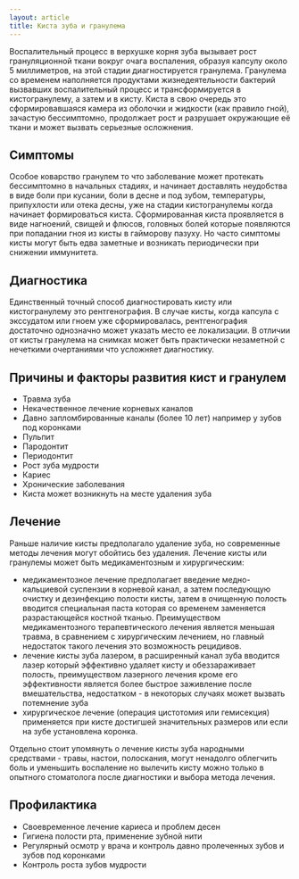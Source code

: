```yaml
---
layout: article
title: Киста зуба и гранулема
---
```

Воспалительный процесс в верхушке корня зуба вызывает рост грануляционной ткани вокруг очага воспаления, образуя капсулу около 5 миллиметров, на этой стадии диагностируется гранулема. Гранулема со временем наполняется продуктами жизнедеятельности бактерий вызвавших воспалительный процесс и трансформируется в кистогранулему, а затем и в кисту. Киста в свою очередь это сформировавшаяся камера из оболочки и жидкости (как правило гной), зачастую бессимптомно, продолжает рост и разрушает окружающие её ткани и может вызвать серьезные осложнения.

## Симптомы
Особое коварство гранулем то что заболевание может протекать бессимптомно в начальных стадиях, и начинает доставлять неудобства в виде боли при кусании, боли в десне и под зубом, температуры, припухлости или отека десны, уже на стадии кистогранулемы когда начинает формироваться киста. Сформированная киста проявляется в виде нагноений, свищей и флюсов, головных болей которые появляются при попадании гноя из кисты в гайморову пазуху. Но часто симптомы кисты могут быть едва заметные и возникать периодически при снижении иммунитета. 

## Диагностика
Единственный точный способ диагностировать кисту или кистогранулему это рентгенография.
В случае кисты, когда капсула с экссудатом или гноем уже сформировалась, рентгенография достаточно однозначно может указать место ее локализации. В отличии от кисты гранулема на снимках может быть практически незаметной с нечеткими очертаниями что усложняет диагностику.

## Причины и факторы развития кист и гранулем

* Травма зуба
* Некачественное лечение корневых каналов
* Давно запломбированные каналы (более 10 лет) например у зубов под коронками
* Пульпит 
* Пародонтит 
* Периодонтит
* Рост зуба мудрости
* Кариес
* Хронические заболевания
* Киста может возникнуть на месте удаления зуба

## Лечение
Раньше наличие кисты предполагало удаление зуба, но современные методы лечения могут обойтись без удаления.
Лечение кисты или гранулемы может быть медикаментозным и хирургическим:

* медикаментозное лечение предполагает введение медно-кальциевой суспензии в корневой канал, а затем последующую очистку и дезинфекцию полости кисты, затем в очищенную полость вводится специальная паста которая со временем заменяется разрастающейся костной тканью. Преимуществом медикаментозного терапевтического лечения является меньшая травма, в сравнением с хирургическим лечением, но главный недостаток такого лечения это возможность рецидивов.
* лечение кисты зуба лазером, в расширенный канал зуба вводится лазер который эффективно удаляет кисту и обеззараживает полость, преимуществом лазерного лечения кроме его эффективности является более быстрое заживление после вмешательства, недостатком - в некоторых случаях может вызвать потемнение зуба
* хирургическое лечение (операция цистотомия или гемисекция) применяется при кисте достигшей значительных размеров или если на зубе установлена коронка. 

Отдельно стоит упомянуть о лечение кисты зуба народными средствами - травы, настои, полоскания, могут ненадолго облегчить боль и уменьшить воспаление но вылечить кисту можно только в опытного стоматолога после диагностики и выбора метода лечения.

## Профилактика

* Своевременное лечение кариеса и проблем десен
* Гигиена полости рта, применение зубной нити
* Регулярный осмотр у врача и контроль давно пролеченных зубов и зубов под коронками
* Контроль роста зубов мудрости